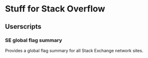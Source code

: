 # Stuff for Stack Overflow

## Userscripts

### SE global flag summary

Provides a global flag summary for all Stack Exchange network sites.

